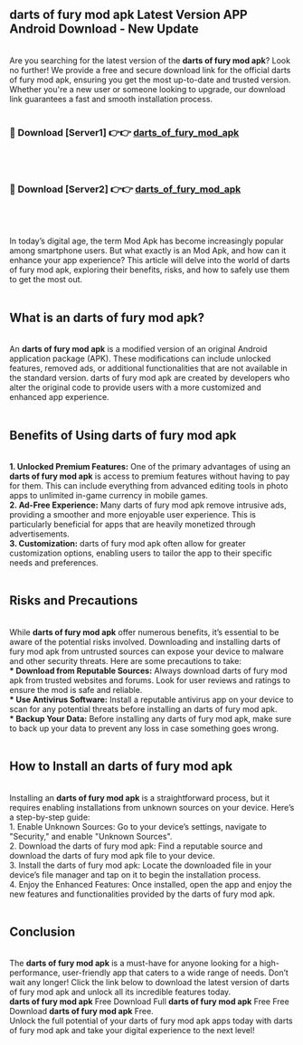 ## darts of fury mod apk Latest Version APP Android Download - New Update
<br>
Are you searching for the latest version of the <strong>darts of fury mod apk</strong>? Look no further! We provide a free and secure download link for the official darts of fury mod apk, ensuring you get the most up-to-date and trusted version. Whether you're a new user or someone looking to upgrade, our download link guarantees a fast and smooth installation process.
<br>
<br>
<h3>🔴 Download [Server1] 👉👉 <a href="https://modyolo.store/darts+of+fury+mod+apk">darts_of_fury_mod_apk</a></h3><br>
<br>
<h3>🔴 Download [Server2] 👉👉 <a href="https://modyolo.store/darts+of+fury+mod+apk">darts_of_fury_mod_apk</a></h3><br>
<br>
<br>
In today’s digital age, the term Mod Apk has become increasingly popular among smartphone users. But what exactly is an Mod Apk, and how can it enhance your app experience? This article will delve into the world of darts of fury mod apk, exploring their benefits, risks, and how to safely use them to get the most out.
<br>
<br>
<h2>What is an darts of fury mod apk?</h2>
<br>
An <strong>darts of fury mod apk</strong> is a modified version of an original Android application package (APK). These modifications can include unlocked features, removed ads, or additional functionalities that are not available in the standard version. darts of fury mod apk are created by developers who alter the original code to provide users with a more customized and enhanced app experience.
<br>
<br>
<h2>Benefits of Using darts of fury mod apk</h2>
<br>
<strong> 1. Unlocked Premium Features:</strong> One of the primary advantages of using an <strong>darts of fury mod apk</strong> is access to premium features without having to pay for them. This can include everything from advanced editing tools in photo apps to unlimited in-game currency in mobile games.
<br>
<strong> 2. Ad-Free Experience:</strong> Many darts of fury mod apk remove intrusive ads, providing a smoother and more enjoyable user experience. This is particularly beneficial for apps that are heavily monetized through advertisements.
<br>
<strong> 3. Customization:</strong> darts of fury mod apk often allow for greater customization options, enabling users to tailor the app to their specific needs and preferences.
<br>
<br>
<h2>Risks and Precautions</h2>
<br>
While <strong>darts of fury mod apk</strong> offer numerous benefits, it’s essential to be aware of the potential risks involved. Downloading and installing darts of fury mod apk from untrusted sources can expose your device to malware and other security threats. Here are some precautions to take:
<br>
<strong> * Download from Reputable Sources:</strong> Always download darts of fury mod apk from trusted websites and forums. Look for user reviews and ratings to ensure the mod is safe and reliable.
<br>
<strong> * Use Antivirus Software:</strong> Install a reputable antivirus app on your device to scan for any potential threats before installing an darts of fury mod apk.
<br>
<strong> * Backup Your Data:</strong> Before installing any darts of fury mod apk, make sure to back up your data to prevent any loss in case something goes wrong.
<br>
<br>
<h2>How to Install an darts of fury mod apk</h2>
<br>
Installing an <strong>darts of fury mod apk</strong> is a straightforward process, but it requires enabling installations from unknown sources on your device. Here’s a step-by-step guide:
<br>
 1. Enable Unknown Sources: Go to your device’s settings, navigate to "Security," and enable "Unknown Sources".
<br>
 2. Download the darts of fury mod apk: Find a reputable source and download the darts of fury mod apk file to your device.
<br>
 3. Install the darts of fury mod apk: Locate the downloaded file in your device’s file manager and tap on it to begin the installation process.
<br>
 4. Enjoy the Enhanced Features: Once installed, open the app and enjoy the new features and functionalities provided by the darts of fury mod apk.
<br>
<br>
<h2><strong>Conclusion</strong></h2>
<br>
The <strong>darts of fury mod apk</strong> is a must-have for anyone looking for a high-performance, user-friendly app that caters to a wide range of needs. Don’t wait any longer! Click the link below to download the latest version of darts of fury mod apk and unlock all its incredible features today.
<br>
<strong>darts of fury mod apk</strong> Free Download Full <strong>darts of fury mod apk</strong> Free Free Download <strong>darts of fury mod apk</strong> Free.
<br>
Unlock the full potential of your darts of fury mod apk apps today with darts of fury mod apk and take your digital experience to the next level!